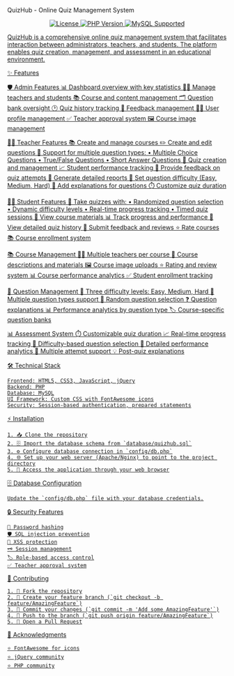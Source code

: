 QuizHub - Online Quiz Management System

<p align="center">
  <a href="https://github.com/kkraddi111/Quiz-Management-System">
    <img src="https://img.shields.io/github/license/kkraddi111/Quiz-Management-System?style=flat-square" alt="License">
  <img src="https://img.shields.io/badge/PHP-%3E%3D7.0-blue?style=flat-square" alt="PHP Version">
  <img src="https://img.shields.io/badge/MySQL-Supported-blue?style=flat-square" alt="MySQL Supported">
</p>

QuizHub is a comprehensive online quiz management system that facilitates interaction between administrators, teachers, and students. The platform enables quiz creation, management, and assessment in an educational environment.


✨ Features

  🛡️ Admin Features
    📊 Dashboard overview with key statistics
    👩‍🏫 Manage teachers and students
    📚 Course and content management
    🗂️ Question bank oversight
    🕑 Quiz history tracking
    💬 Feedback management
    🙍‍♂️ User profile management
    ✅ Teacher approval system
    🖼️ Course image management

  👨‍🏫 Teacher Features
    📚 Create and manage courses
    ✏️ Create and edit questions
    🔢 Support for multiple question types:
        • Multiple Choice Questions
        • True/False Questions
        • Short Answer Questions
    📝 Quiz creation and management
    📈 Student performance tracking
    💬 Provide feedback on quiz attempts
    📑 Generate detailed reports
    🎯 Set question difficulty (Easy, Medium, Hard)
    📖 Add explanations for questions
    ⏱️ Customize quiz duration

  👨‍🎓 Student Features
    📝 Take quizzes with:
        • Randomized question selection
        • Dynamic difficulty levels
        • Real-time progress tracking
        • Timed quiz sessions
    📖 View course materials
    📊 Track progress and performance
    🏅 View detailed quiz history
    💬 Submit feedback and reviews
    ⭐ Rate courses
    📚 Course enrollment system

  📚 Course Management
    👨‍🏫 Multiple teachers per course
    📝 Course descriptions and materials
    🖼️ Course image uploads
    ⭐ Rating and review system
    📊 Course performance analytics
    ✅ Student enrollment tracking

  🎯 Question Management
    🔄 Three difficulty levels: Easy, Medium, Hard
    📝 Multiple question types support
    🎲 Random question selection
    ❓ Question explanations
    📊 Performance analytics by question type
    🏷️ Course-specific question banks

  📊 Assessment System
    ⏱️ Customizable quiz duration
    📈 Real-time progress tracking
    🎯 Difficulty-based question selection
    📝 Detailed performance analytics
    🔄 Multiple attempt support
    💡 Post-quiz explanations


🛠️ Technical Stack

    Frontend: HTML5, CSS3, JavaScript, jQuery
    Backend: PHP
    Database: MySQL
    UI Framework: Custom CSS with FontAwesome icons
    Security: Session-based authentication, prepared statements


⚡ Installation

    1. 📥 Clone the repository
    2. 🗄️ Import the database schema from `database/quizhub.sql`
    3. ⚙️ Configure database connection in `config/db.php`
    4. 🌐 Set up your web server (Apache/Nginx) to point to the project directory
    5. 🚀 Access the application through your web browser


🗄️ Database Configuration

    Update the `config/db.php` file with your database credentials.


🔒 Security Features

    🔑 Password hashing
    🛡️ SQL injection prevention
    🧹 XSS protection
    🗝️ Session management
    🏷️ Role-based access control
    ✅ Teacher approval system


🤝 Contributing

    1. 🍴 Fork the repository
    2. 🌱 Create your feature branch (`git checkout -b feature/AmazingFeature`)
    3. 💾 Commit your changes (`git commit -m 'Add some AmazingFeature'`)
    4. 🚀 Push to the branch (`git push origin feature/AmazingFeature`)
    5. 📝 Open a Pull Request


🙏 Acknowledgments

    ⭐ FontAwesome for icons
    ⭐ jQuery community
    ⭐ PHP community
